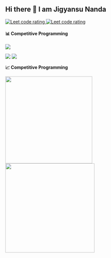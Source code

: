 ## Hi there 👋 I am Jigyansu Nanda

<p align="left">
  <a href="https://leetcode.com/Jigyansu/">
    <img src="https://cp-logo.vercel.app/leetcode/Jigyansu" alt="Leet code rating" />
  </a>
  <a href="https://codeforces.com/profile/antiprism">
    <img src="https://raw.githubusercontent.com/Jigyansu-Nanda/cf-stats/main/output/rating.svg" alt="Leet code rating" />
  </a>
</p>


<!--
**Jigyansu-Nanda/Jigyansu-Nanda** is a ✨ _special_ ✨ repository because its `README.md` (this file) appears on your GitHub profile.

Here are some ideas to get you started:

- 🔭 I’m currently working on ...
- 🌱 I’m currently learning ...
- 👯 I’m looking to collaborate on ...
- 🤔 I’m looking for help with ...
- 💬 Ask me about ...
- 📫 How to reach me: ...
- 😄 Pronouns: ...
- ⚡ Fun fact: ...
-->

#### 📊 Competitive Programming

![](https://raw.githubusercontent.com/Jigyansu-Nanda/cf-stats/main/output/light_card.svg#gh-dark-mode-only)
<!-- ![](https://raw.githubusercontent.com/Jigyansu-Nanda/cf-stats/main/output/light_card.svg) -->

![](https://raw.githubusercontent.com/Jigyansu-Nanda/cf-stats/main/output/max_rating.svg)
![](https://raw.githubusercontent.com/Jigyansu-Nanda/cf-stats/main/output/rating.svg)

<b>&#128200; Competitive Programming</b>
<p float="left">
<img height="273em" src="https://leetcard.jacoblin.cool/Jigyansu?theme=light&font=Karma&ext=contest" />
<img height="280em" src="https://raw.githubusercontent.com/Jigyansu-Nanda/cf-stats/main/output/light_card.svg" />
</p>
